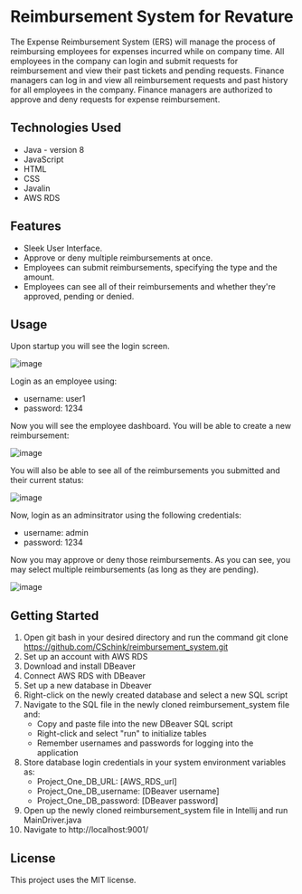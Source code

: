 # Reimbursement System for Revature

The Expense Reimbursement System (ERS) will manage the process of reimbursing employees for expenses incurred while on company time. All employees in the company can login and submit requests for reimbursement and view their past tickets and pending requests. Finance managers can log in and view all reimbursement requests and past history for all employees in the company. Finance managers are authorized to approve and deny requests for expense reimbursement. 

## Technologies Used

* Java - version 8
* JavaScript
* HTML
* CSS
* Javalin
* AWS RDS

## Features

* Sleek User Interface.
* Approve or deny multiple reimbursements at once.
* Employees can submit reimbursements, specifying the type and the amount.
* Employees can see all of their reimbursements and whether they're approved, pending or denied.

## Usage

Upon startup you will see the login screen.

![image](https://user-images.githubusercontent.com/45950072/115905626-58342880-a434-11eb-806f-ad53b5566111.png)

Login as an employee using:

* username: user1
* password: 1234

Now you will see the employee dashboard.  You will be able to create a new reimbursement:

![image](https://user-images.githubusercontent.com/45950072/116256664-638f9880-a741-11eb-990a-3bfe29143e71.png)

You will also be able to see all of the reimbursements you submitted and their current status:

![image](https://user-images.githubusercontent.com/45950072/116256767-7d30e000-a741-11eb-82f3-99f595f99691.png)

Now, login as an adminsitrator using the following credentials:

* username: admin
* password: 1234

Now you may approve or deny those reimbursements.  As you can see, you may select multiple reimbursements (as long as they are pending).

![image](https://user-images.githubusercontent.com/45950072/116256977-a81b3400-a741-11eb-82c8-876c0ead56f4.png)



## Getting Started

1. Open git bash in your desired directory and run the command git clone https://github.com/CSchink/reimbursement_system.git
2. Set up an account with AWS RDS
3. Download and install DBeaver
4. Connect AWS RDS with DBeaver
5. Set up a new database in Dbeaver
6. Right-click on the newly created database and select a new SQL script
7. Navigate to the SQL file in the newly cloned reimbursement_system file and:
    * Copy and paste file into the new DBeaver SQL script
    * Right-click and select "run" to initialize tables
     * Remember usernames and passwords for logging into the application
9. Store database login credentials in your system environment variables as:
    * Project_One_DB_URL: [AWS_RDS_url]
    * Project_One_DB_username: [DBeaver username]
    * Project_One_DB_password: [DBeaver password]
10. Open up the newly cloned reimbursement_system file in Intellij and run MainDriver.java
11. Navigate to http://localhost:9001/

## License
This project uses the MIT license.
